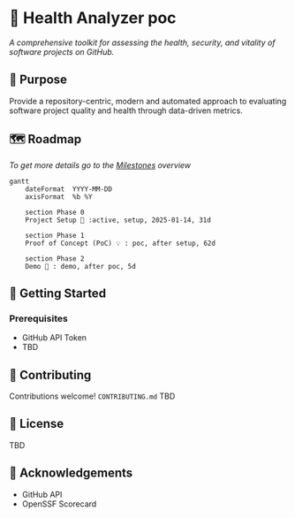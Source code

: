 # 🚀 Health Analyzer poc
*A comprehensive toolkit for assessing the health, security, and vitality of software projects on GitHub.*

## 🎯 Purpose
Provide a repository-centric, modern and automated approach to evaluating software project quality and health through data-driven metrics.

## 🗺️ Roadmap
*To get more details go to the [Milestones](https://github.com/OS2sandbox/project-health-analyzer/milestones?direction=asc&sort=due_date&state=open) overview*

```mermaid
gantt
    dateFormat  YYYY-MM-DD
    axisFormat  %b %Y

    section Phase 0
    Project Setup 🚀 :active, setup, 2025-01-14, 31d

    section Phase 1
    Proof of Concept (PoC) 💡 : poc, after setup, 62d

    section Phase 2
    Demo 🎉 : demo, after poc, 5d
```


## 🚦 Getting Started

### Prerequisites
- GitHub API Token
- TBD
  
## 🤝 Contributing
Contributions welcome! `CONTRIBUTING.md` TBD

## 📄 License
TBD

## 🌟 Acknowledgements
- GitHub API
- OpenSSF Scorecard
